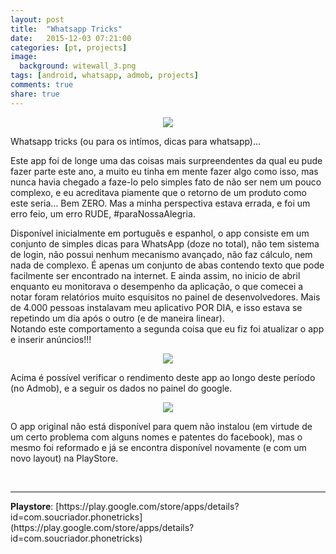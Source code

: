 ```yaml
---
layout: post
title:  "Whatsapp Tricks"
date:   2015-12-03 07:21:00
categories: [pt, projects]
image:
  background: witewall_3.png
tags: [android, whatsapp, admob, projects]
comments: true
share: true
---
```

<center>
    <img src="https://blog.jhonattas.com/images/posts/74e15e32069227.566de3c572b7c.png">
</center>

Whatsapp tricks (ou para os intímos, dicas para whatsapp)...
<br/>

Este app foi de longe uma das coisas mais surpreendentes da qual eu pude fazer parte este ano, a muito eu tinha em mente fazer algo como isso, mas nunca havia chegado a faze-lo pelo simples fato de não ser nem um pouco complexo, e eu acreditava piamente que o retorno de um produto como este seria… Bem ZERO. Mas a minha perspectiva estava errada, e foi um erro feio, um erro RUDE, #paraNossaAlegria.
<br/>

Disponível inicialmente em português e espanhol, o app consiste em um conjunto de simples dicas para WhatsApp (doze no total), não tem sistema de login, não possui nenhum mecanismo avançado, não faz cálculo, nem nada de complexo. É apenas um conjunto de abas contendo texto que pode facilmente ser encontrado na internet. E ainda assim, no inicio de abril enquanto eu monitorava o desempenho da aplicação, o que comecei a notar foram relatórios muito esquisitos no painel de desenvolvedores. Mais de 4.000 pessoas instalavam meu aplicativo POR DIA, e isso estava se repetindo um dia após o outro (e de maneira linear).
<br/>
Notando este comportamento a segunda coisa que eu fiz foi atualizar o app e inserir anúncios!!!

<center>
    <img src="https://blog.jhonattas.com/images/posts/captura_de_tela_2015-12-03_02.23.53.png">
</center>


Acima é possível verificar o rendimento deste app ao longo deste período (no Admob), e a seguir os dados no painel do google. 


<center>
    <img src="https://blog.jhonattas.com/images/posts/captura_de_tela_2015-12-03_02.30.16.png">
</center>


O app original não está disponível para quem não instalou (em virtude de um certo problema com alguns nomes e patentes do facebook), mas o mesmo foi reformado e já se encontra disponível novamente (e com um novo layout) na PlayStore.

<br/>
<hr/>
<b>Playstore</b>: [https://play.google.com/store/apps/details?id=com.soucriador.phonetricks](https://play.google.com/store/apps/details?id=com.soucriador.phonetricks)<br/>